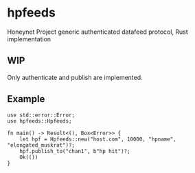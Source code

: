 # hpfeeds
Honeynet Project generic authenticated datafeed protocol, Rust implementation
## WIP
Only authenticate and publish are implemented.

## Example
```
use std::error::Error;
use hpfeeds::Hpfeeds;

fn main() -> Result<(), Box<Error>> {
    let hpf = Hpfeeds::new("host.com", 10000, "hpname", "elongated_muskrat")?;
    hpf.publish_to("chan1", b"hp hit")?;
    Ok(())
}
```
